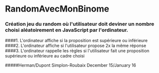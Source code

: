 # RandomAvecMonBinome
### Création jeu du random où l'utilisateur doit deviner un nombre choisi aléatoirement en JavaScript par l'ordinateur.
####1. L'ordinateur affiche si la proposition est supérieure ou inférieure
####2. L'ordinateur affiche si l'utilisateur propose 2x la même réponse
####3. L'ordinateur rappelle les règles si l'utilisateur fait une proposition supérieure ou inférieure au cadre choisi



#####Herman/Dupont Simplon-Roubaix December 15/January 16
